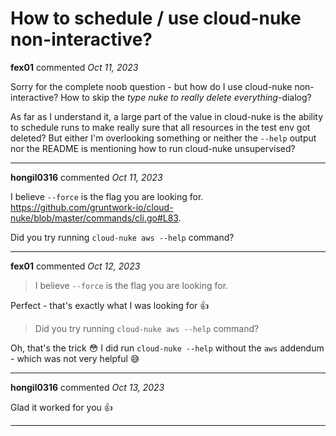 # How to schedule / use cloud-nuke non-interactive?

**fex01** commented *Oct 11, 2023*

Sorry for the complete noob question - but how do I use cloud-nuke non-interactive? How to skip the _type nuke to really delete everything_-dialog?

As far as I understand it, a large part of the value in cloud-nuke is the ability to schedule runs to make really sure that all resources in the test env got deleted? But either I'm overlooking something or neither the `--help` output nor the README is mentioning how to run cloud-nuke unsupervised?
<br />
***


**hongil0316** commented *Oct 11, 2023*

I believe `--force` is the flag you are looking for. https://github.com/gruntwork-io/cloud-nuke/blob/master/commands/cli.go#L83. 

Did you try running `cloud-nuke aws --help` command? 
***

**fex01** commented *Oct 12, 2023*

> I believe `--force` is the flag you are looking for.

Perfect - that's exactly what I was looking for 👍 

> Did you try running `cloud-nuke aws --help` command?

Oh, that's the trick 😳 I did run `cloud-nuke --help` without the `aws`  addendum - which was not very helpful 😅 
***

**hongil0316** commented *Oct 13, 2023*

Glad it worked for you 👍 

***

